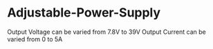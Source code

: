 # Adjustable-Power-Supply
Output Voltage can be varied from 7.8V to 39V
Output Current can be varied from 0 to 5A
